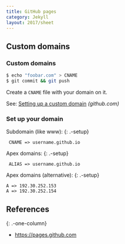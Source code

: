 ```yaml
---
title: GitHub pages
category: Jekyll
layout: 2017/sheet
---
```


## Custom domains

### Custom domains

```sh
$ echo "foobar.com" > CNAME
$ git commit && git push
```

Create a `CNAME` file with your domain on it.

See: [Setting up a custom domain](https://help.github.com/articles/quick-start-setting-up-a-custom-domain/) _(github.com)_

### Set up your domain

Subdomain (like www):
{: .-setup}

     CNAME => username.github.io

Apex domains:
{: .-setup}

     ALIAS => username.github.io

Apex domains (alternative):
{: .-setup}

    A => 192.30.252.153
    A => 192.30.252.154

## References

{: .-one-column}

- <https://pages.github.com>
